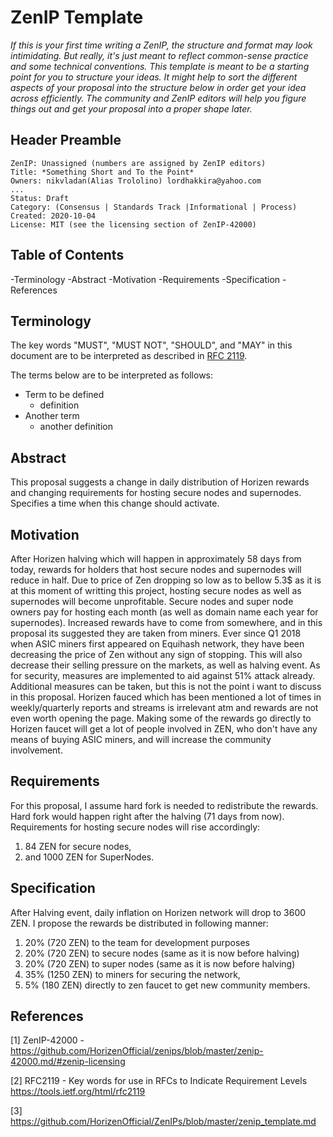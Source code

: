 # ZenIP Template

*If this is your first time writing a ZenIP, the structure and format may look intimidating. But really, it's just meant to reflect common-sense practice and some technical conventions. This template is meant to be a starting point for you to structure your ideas. It might help to sort the different aspects of your proposal into the structure below in order get your idea across efficiently. The community and ZenIP editors will help you figure things out and get your proposal into a proper shape later.*

## Header Preamble

    ZenIP: Unassigned (numbers are assigned by ZenIP editors)
    Title: *Something Short and To the Point*
    Owners: nikvladan(Alias Trololino) lordhakkira@yahoo.com
    ...
    Status: Draft
    Category: (Consensus | Standards Track |Informational | Process)
    Created: 2020-10-04
    License: MIT (see the licensing section of ZenIP-42000)

## Table of Contents

-Terminology 
-Abstract 
-Motivation 
-Requirements 
-Specification
-References

## Terminology

The key words "MUST", "MUST NOT", "SHOULD", and "MAY" in this document are to
be interpreted as described in [RFC 2119](#references).

The terms below are to be interpreted as follows:

- Term to be defined
  - definition
- Another term
  - another definition

## Abstract


This proposal suggests a change in daily distribution of Horizen rewards and changing requirements for hosting secure nodes and supernodes. Specifies a time when this change should activate.


## Motivation


After Horizen halving which will happen in approximately 58 days from today, rewards for holders that host secure nodes and supernodes will reduce in half. Due to price of Zen dropping so low as to bellow 5.3$ as it is at this moment of writting this project, hosting secure nodes as well as supernodes will become unprofitable. 
Secure nodes and super node owners pay for hosting each month (as well as domain name each year for supernodes). Increased rewards have to come from somewhere, and in this proposal its suggested they are taken from miners. Ever since Q1 2018 when ASIC miners first appeared on Equihash network, they have been decreasing the price of Zen without any sign of stopping. This will also decrease their selling pressure on the markets, as well as halving event. As for security, measures are implemented to aid against 51% attack already. Additional measures can be taken, but this is not the point i want to discuss in this proposal. 
Horizen fauced which has been mentioned a lot of times in weekly/quarterly reports and streams is irrelevant atm and rewards are not even worth opening the page. Making some of the rewards go directly to Horizen faucet will get a lot of people involved in ZEN, who don't have any means of buying ASIC miners, and will increase the community involvement.

## Requirements

For this proposal, I assume hard fork is needed to redistribute the rewards. Hard fork would happen right after the halving (71 days from now). 
Requirements for hosting secure nodes will rise accordingly:
1) 84 ZEN for secure nodes,
2) and 1000 ZEN for SuperNodes.


## Specification

After Halving event, daily inflation on Horizen network will drop to 3600 ZEN. I propose the rewards be distributed in following manner:
1) 20% (720 ZEN) to the team for development purposes 
2) 20% (720 ZEN) to secure nodes (same as it is now before halving) 
3) 20% (720 ZEN) to super nodes (same as it is now before halving) 
4) 35% (1250 ZEN) to miners for securing the network, 
5) 5% (180 ZEN) directly to zen faucet to get new community members.

## References

[1] ZenIP-42000 - https://github.com/HorizenOfficial/zenips/blob/master/zenip-42000.md/#zenip-licensing

[2] RFC2119 - Key words for use in RFCs to Indicate Requirement Levels https://tools.ietf.org/html/rfc2119

[3] https://github.com/HorizenOfficial/ZenIPs/blob/master/zenip_template.md
